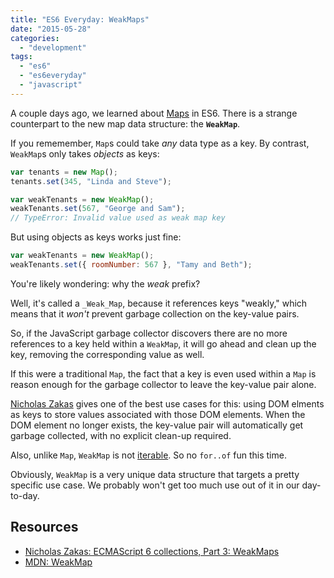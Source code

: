 ```yaml
---
title: "ES6 Everyday: WeakMaps"
date: "2015-05-28"
categories: 
  - "development"
tags: 
  - "es6"
  - "es6everyday"
  - "javascript"
---
```


A couple days ago, we learned about [Maps](http://www.loganfranken.com/blog/888/es6-everyday-maps/) in ES6. There is a strange counterpart to the new map data structure: the **`WeakMap`**.

If you rememember, `Map`s could take _any_ data type as a key. By contrast, `WeakMap`s only takes _objects_ as keys:

```javascript
var tenants = new Map();
tenants.set(345, "Linda and Steve");

var weakTenants = new WeakMap();
weakTenants.set(567, "George and Sam");
// TypeError: Invalid value used as weak map key
```

But using objects as keys works just fine:

```javascript
var weakTenants = new WeakMap();
weakTenants.set({ roomNumber: 567 }, "Tamy and Beth");
```

You're likely wondering: why the _weak_ prefix?

Well, it's called a `_Weak_Map`, because it references keys "weakly," which means that it _won't_ prevent garbage collection on the key-value pairs.

So, if the JavaScript garbage collector discovers there are no more references to a key held within a `WeakMap`, it will go ahead and clean up the key, removing the corresponding value as well.

If this were a traditional `Map`, the fact that a key is even used within a `Map` is reason enough for the garbage collector to leave the key-value pair alone.

[Nicholas Zakas](http://www.nczonline.net/blog/2012/11/06/ecmascript-6-collections-part-3-weakmaps/) gives one of the best use cases for this: using DOM elments as keys to store values associated with those DOM elements. When the DOM element no longer exists, the key-value pair will automatically get garbage collected, with no explicit clean-up required.

Also, unlike `Map`, `WeakMap` is not [iterable](http://www.loganfranken.com/blog/884/es6-everyday-for-of-loops-and-the-iterable-protocol/). So no `for..of` fun this time.

Obviously, `WeakMap` is a very unique data structure that targets a pretty specific use case. We probably won't get too much use out of it in our day-to-day.

## Resources

- [Nicholas Zakas: ECMAScript 6 collections, Part 3: WeakMaps](http://www.nczonline.net/blog/2012/11/06/ecmascript-6-collections-part-3-weakmaps/)
- [MDN: WeakMap](https://developer.mozilla.org/en-US/docs/Web/JavaScript/Reference/Global_Objects/WeakMap)
